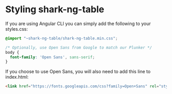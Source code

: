 # Styling shark-ng-table

If you are using Angular CLI you can simply add the following to your styles.css:

```css
@import "~shark-ng-table/shark-ng-table.min.css";

/* Optionally, use Open Sans from Google to match our Plunker */
body {
  font-family: 'Open Sans', sans-serif;
}
```

If you choose to use Open Sans, you will also need to add this line to index.html:

```html
<link href="https://fonts.googleapis.com/css?family=Open+Sans" rel="stylesheet">
```
